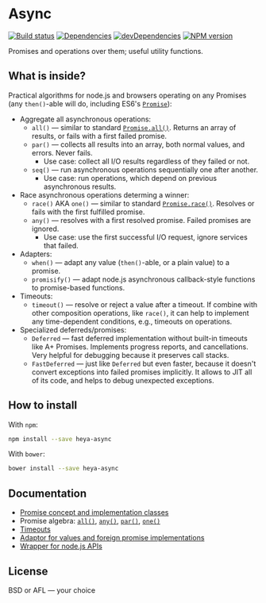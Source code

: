 # Async

[![Build status][travis-image]][travis-url]
[![Dependencies][deps-image]][deps-url]
[![devDependencies][dev-deps-image]][dev-deps-url]
[![NPM version][npm-image]][npm-url]


Promises and operations over them; useful utility functions.

## What is inside?

Practical algorithms for node.js and browsers operating on any Promises (any `then()`-able will do, including ES6's [`Promise`](https://developer.mozilla.org/en-US/docs/Web/JavaScript/Reference/Global_Objects/Promise)):

* Aggregate all asynchronous operations:
  * `all()` &mdash; similar to standard [`Promise.all()`](https://developer.mozilla.org/en-US/docs/Web/JavaScript/Reference/Global_Objects/Promise/all). Returns an array of results, or fails with a first failed promise.
  * `par()` &mdash; collects all results into an array, both normal values, and errors. Never fails.
    * Use case: collect all I/O results regardless of they failed or not.
  * `seq()` &mdash; run asynchronous operations sequentially one after another.
    * Use case: run operations, which depend on previous asynchronous results.
* Race asynchronous operations determing a winner:
  * `race()` AKA `one()` &mdash; similar to standard [`Promise.race()`](https://developer.mozilla.org/en-US/docs/Web/JavaScript/Reference/Global_Objects/Promise/race). Resolves or fails with the first fulfilled promise.
  * `any()` &mdash; resolves with a first resolved promise. Failed promises are ignored.
    * Use case: use the first successful I/O request, ignore services that failed.
* Adapters:
  * `when()` &mdash; adapt any value (`then()`-able, or a plain value) to a promise.
  * `promisify()` &mdash; adapt node.js asynchronous callback-style functions to promise-based functions.
* Timeouts:
  * `timeout()` &mdash; resolve or reject a value after a timeout. If combine with other composition operations, like `race()`, it can help to implement any time-dependent conditions, e.g., timeouts on operations.
* Specialized deferreds/promises:
  * `Deferred` &mdash; fast deferred implementation without built-in timeouts like A+ Promises. Implements progress reports, and cancellations. Very helpful for debugging because it preserves call stacks.
  * `FastDeferred` &mdash; just like `Deferred` but even faster, because it doesn't convert exceptions into failed promises implicitly. It allows to JIT all of its code, and helps to debug unexpected exceptions.

## How to install

With `npm`:

```sh
npm install --save heya-async
```

With `bower`:

```sh
bower install --save heya-async
```

## Documentation

* [Promise concept and implementation classes](./docs/Deferred.js.md)
* Promise algebra: [```all()```](./docs/all.js.md), [```any()```](./docs/any.js.md), [```par()```](./docs/par.js.md), [```one()```](./docs/one.js.md)
* [Timeouts](./docs/timeout.js.md)
* [Adaptor for values and foreign promise implementations](./docs/when.js.md)
* [Wrapper for node.js APIs](./docs/promisify.js.md)

## License

BSD or AFL &mdash; your choice

[npm-image]:      https://img.shields.io/npm/v/heya-async.svg
[npm-url]:        https://npmjs.org/package/heya-async
[deps-image]:     https://img.shields.io/david/heya/async.svg
[deps-url]:       https://david-dm.org/heya/async
[dev-deps-image]: https://img.shields.io/david/dev/heya/async.svg
[dev-deps-url]:   https://david-dm.org/heya/async#info=devDependencies
[travis-image]:   https://img.shields.io/travis/heya/async.svg
[travis-url]:     https://travis-ci.org/heya/async
